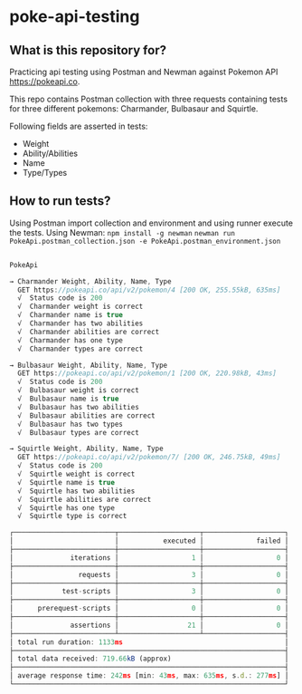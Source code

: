 # poke-api-testing
## What is this repository for?
Practicing api testing using Postman and Newman against Pokemon API https://pokeapi.co.

This repo contains Postman collection with three requests containing tests for three different pokemons: Charmander, Bulbasaur and Squirtle.

Following fields are asserted in tests: 

- Weight
- Ability/Abilities
- Name
- Type/Types

## How to run tests?

Using Postman import collection and environment and using runner execute the tests.
Using Newman: 
`npm install -g newman`
`newman run PokeApi.postman_collection.json -e PokeApi.postman_environment.json`

```javascript

PokeApi

→ Charmander Weight, Ability, Name, Type
  GET https://pokeapi.co/api/v2/pokemon/4 [200 OK, 255.55kB, 635ms]
  √  Status code is 200
  √  Charmander weight is correct
  √  Charmander name is true
  √  Charmander has two abilities
  √  Charmander abilities are correct
  √  Charmander has one type
  √  Charmander types are correct

→ Bulbasaur Weight, Ability, Name, Type
  GET https://pokeapi.co/api/v2/pokemon/1 [200 OK, 220.98kB, 43ms]
  √  Status code is 200
  √  Bulbasaur weight is correct
  √  Bulbasaur name is true
  √  Bulbasaur has two abilities
  √  Bulbasaur abilities are correct
  √  Bulbasaur has two types
  √  Bulbasaur types are correct

→ Squirtle Weight, Ability, Name, Type
  GET https://pokeapi.co/api/v2/pokemon/7/ [200 OK, 246.75kB, 49ms]
  √  Status code is 200
  √  Squirtle weight is correct
  √  Squirtle name is true
  √  Squirtle has two abilities
  √  Squirtle abilities are correct
  √  Squirtle has one type
  √  Squirtle type is correct

┌─────────────────────────┬────────────────────┬────────────────────┐
│                         │           executed │             failed │
├─────────────────────────┼────────────────────┼────────────────────┤
│              iterations │                  1 │                  0 │
├─────────────────────────┼────────────────────┼────────────────────┤
│                requests │                  3 │                  0 │
├─────────────────────────┼────────────────────┼────────────────────┤
│            test-scripts │                  3 │                  0 │
├─────────────────────────┼────────────────────┼────────────────────┤
│      prerequest-scripts │                  0 │                  0 │
├─────────────────────────┼────────────────────┼────────────────────┤
│              assertions │                 21 │                  0 │
├─────────────────────────┴────────────────────┴────────────────────┤
│ total run duration: 1133ms                                        │
├───────────────────────────────────────────────────────────────────┤
│ total data received: 719.66kB (approx)                            │
├───────────────────────────────────────────────────────────────────┤
│ average response time: 242ms [min: 43ms, max: 635ms, s.d.: 277ms] │
└───────────────────────────────────────────────────────────────────┘

```

